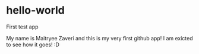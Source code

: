 # hello-world
First test app

My name is Maitryee Zaveri and this is my very first github app!
I am exicted to see how it goes! :D
